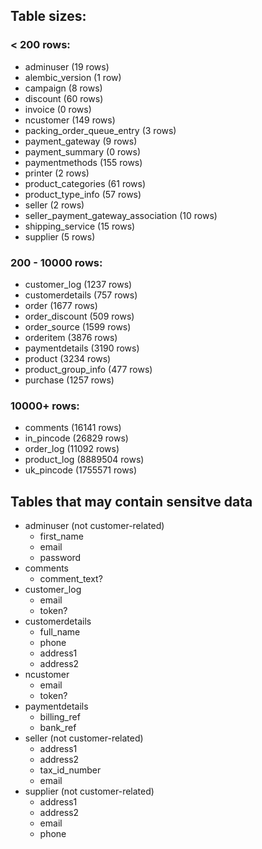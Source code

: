 ## Table sizes:

### < 200 rows:

- adminuser (19 rows)
- alembic_version (1 row)
- campaign (8 rows)
- discount (60 rows)
- invoice (0 rows)
- ncustomer (149 rows)
- packing_order_queue_entry (3 rows)
- payment_gateway (9 rows)
- payment_summary (0 rows)
- paymentmethods (155 rows)
- printer (2 rows)
- product_categories (61 rows)
- product_type_info (57 rows)
- seller (2 rows)
- seller_payment_gateway_association (10 rows)
- shipping_service (15 rows)
- supplier (5 rows)

### 200 - 10000 rows:

- customer_log (1237 rows)
- customerdetails (757 rows)
- order (1677 rows)
- order_discount (509 rows)
- order_source (1599 rows)
- orderitem (3876 rows)
- paymentdetails (3190 rows)
- product (3234 rows)
- product_group_info (477 rows)
- purchase (1257 rows)

### 10000+ rows:

- comments (16141 rows)
- in_pincode (26829 rows)
- order_log (11092 rows)
- product_log (8889504 rows)
- uk_pincode (1755571 rows)

## Tables that may contain sensitve data

- adminuser (not customer-related)
  - first_name
  - email
  - password
- comments
  - comment_text?
- customer_log
  - email
  - token?
- customerdetails
  - full_name
  - phone
  - address1
  - address2
- ncustomer
  - email
  - token?
- paymentdetails
  - billing_ref
  - bank_ref
- seller (not customer-related)
  - address1
  - address2
  - tax_id_number
  - email
- supplier (not customer-related)
  - address1
  - address2
  - email
  - phone
